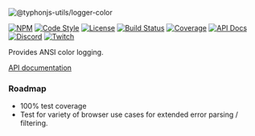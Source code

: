 ![@typhonjs-utils/logger-color](https://i.imgur.com/iJ6Yyjr.jpg)

[![NPM](https://img.shields.io/npm/v/@typhonjs-utils/logger-color.svg?label=npm)](https://www.npmjs.com/package/@typhonjs-utils/logger-color)
[![Code Style](https://img.shields.io/badge/code%20style-allman-yellowgreen.svg?style=flat)](https://en.wikipedia.org/wiki/Indent_style#Allman_style)
[![License](https://img.shields.io/badge/license-MPLv2-yellowgreen.svg?style=flat)](https://github.com/typhonjs-node-utils/logger-color/blob/main/LICENSE)
[![Build Status](https://github.com/typhonjs-node-utils/logger-color/workflows/CI/CD/badge.svg)](#)
[![Coverage](https://img.shields.io/codecov/c/github/typhonjs-node-utils/logger-color.svg)](https://codecov.io/github/typhonjs-node-utils/logger-color)
[![API Docs](https://img.shields.io/badge/API%20Documentation-476ff0)](https://typhonjs-node-utils.github.io/logger-color/)
[![Discord](https://img.shields.io/discord/737953117999726592?label=TyphonJS%20Discord)](https://typhonjs.io/discord/)
[![Twitch](https://img.shields.io/twitch/status/typhonrt?style=social)](https://www.twitch.tv/typhonrt)

Provides ANSI color logging.

[API documentation](https://typhonjs-node-utils.github.io/logger-color/)

### Roadmap
- 100% test coverage
- Test for variety of browser use cases for extended error parsing / filtering.
